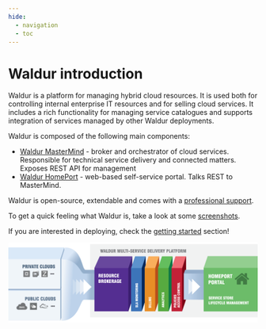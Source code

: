 ```yaml
---
hide:
  - navigation
  - toc
---
```


# Waldur introduction

Waldur is a platform for managing hybrid cloud resources. It is used both for controlling internal enterprise IT resources and
for selling cloud services. It includes a rich functionality for managing service catalogues and supports integration
of services managed by other Waldur deployments.

Waldur is composed of the following main components:

- [Waldur MasterMind](https://github.com/waldur/waldur-mastermind/) - broker and orchestrator of cloud services. Responsible for technical service delivery and
    connected matters. Exposes REST API for management
- [Waldur HomePort](https://github.com/waldur/waldur-homeport/) - web-based self-service portal. Talks REST to MasterMind.

Waldur is open-source, extendable and comes with a [professional support](about/support.md).

To get a quick feeling what Waldur is, take a look at some [screenshots](about/screenshots.md).

If you are interested in deploying, check the [getting started](about/getting-started.md) section!


![Overview](assets/waldur_overview.png)
